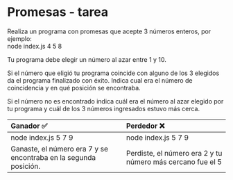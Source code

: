 # Promesas - tarea
Realiza un programa con promesas que acepte 3 números enteros, por ejemplo:  
node index.js 4 5 8  

Tu programa debe elegir un número al azar entre 1 y 10.  

Si el número que eligió tu programa coincide con alguno de los 3 elegidos da el programa finalizado con éxito. Indica cual era el número de coincidencia y en qué posición se encontraba.  

Si el número no es encontrado indica cuál era el número al azar elegido por tu programa y cuál de los 3 números ingresados estuvo más cerca. 

| Ganador :white_check_mark:                | Perdedor :x:                       |
|:------------------------------|:----------------------------------|
| node index.js 5 7 9           |      node index.js 5 7 9         |  |
| Ganaste, el número era 7 y se encontraba en la segunda posición.  | Perdiste, el número era 2 y tu número más cercano fue el 5 |